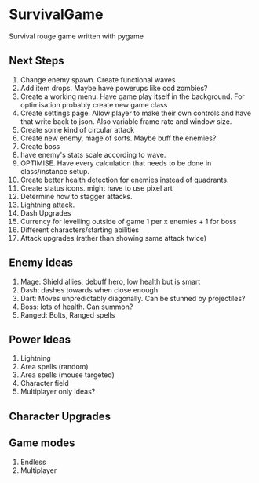 # SurvivalGame
Survival rouge game written with pygame

## Next Steps
1. Change enemy spawn. Create functional waves
4. Add item drops. Maybe have powerups like cod zombies?
5. Create a working menu. Have game play itself in the background. For optimisation probably create new game class
6. Create settings page. Allow player to make their own controls and have that write back to json. Also variable frame rate and window size.
7. Create some kind of circular attack
8. Create new enemy, mage of sorts. Maybe buff the enemies?
9. Create boss
10. have enemy's stats scale according to wave.
11. OPTIMISE. Have every calculation that needs to be done in class/instance setup.
12. Create better health detection for enemies instead of quadrants.
13. Create status icons. might have to use pixel art
14. Determine how to stagger attacks.
15. Lightning attack.
16. Dash Upgrades
17. Currency for levelling outside of game 1 per x enemies + 1 for boss
18. Different characters/starting abilities
19. Attack upgrades (rather than showing same attack twice)


## Enemy ideas
1. Mage: Shield allies, debuff hero, low health but is smart
2. Dash: dashes towards when close enough
3. Dart: Moves unpredictably diagonally. Can be stunned by projectiles?
4. Boss: lots of health. Can summon?
5. Ranged: Bolts, Ranged spells


## Power Ideas
1. Lightning
2. Area spells (random)
3. Area spells (mouse targeted)
4. Character field
5. Multiplayer only ideas?

## Character Upgrades


## Game modes
1. Endless
2. Multiplayer